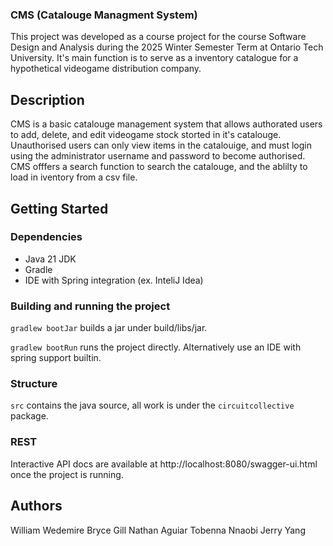 ### CMS (Catalouge Managment System)

This project was developed as a course project for the course Software Design and Analysis during the 2025 Winter Semester Term at Ontario Tech University. It's main function is to serve as a inventory catalogue for a hypothetical videogame distribution company. 

## Description

CMS is a basic catalouge management system that allows authorated users to add, delete, and edit videogame stock storted in it's catalouge. Unauthorised users can only view items in the catalouige, and must login using the administrator username and password to become authorised. CMS offfers a search function to search the catalouge, and the ablilty to load in iventory from a csv file. 

## Getting Started

### Dependencies

* Java 21 JDK 
* Gradle
* IDE with Spring integration (ex. InteliJ Idea) 

### Building and running the project
`gradlew bootJar` builds a jar under build/libs/jar.

`gradlew bootRun` runs the project directly. Alternatively use an IDE with spring support builtin.


### Structure
`src` contains the java source, all work is under the `circuitcollective` package.


### REST
Interactive API docs are available at http://localhost:8080/swagger-ui.html once the project is running.

## Authors

William Wedemire
Bryce Gill
Nathan Aguiar
Tobenna Nnaobi
Jerry Yang
